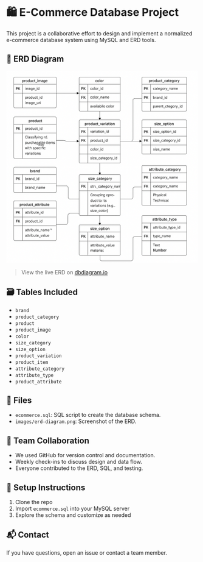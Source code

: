 
# 🛍️ E-Commerce Database Project

This project is a collaborative effort to design and implement a normalized e-commerce database system using MySQL and ERD tools.

## 🔧 ERD Diagram
![ERD](./images/ERD.png)

> View the live ERD on [dbdiagram.io](https://dbdiagram.io)

## 🗃️ Tables Included

- `brand`
- `product_category`
- `product`
- `product_image`
- `color`
- `size_category`
- `size_option`
- `product_variation`
- `product_item`
- `attribute_category`
- `attribute_type`
- `product_attribute`

## 📂 Files

- `ecommerce.sql`: SQL script to create the database schema.
- `images/erd-diagram.png`: Screenshot of the ERD.

## 🤝 Team Collaboration

- We used GitHub for version control and documentation.
- Weekly check-ins to discuss design and data flow.
- Everyone contributed to the ERD, SQL, and testing.

## 🚀 Setup Instructions

1. Clone the repo
2. Import `ecommerce.sql` into your MySQL server
3. Explore the schema and customize as needed

## 📬 Contact

If you have questions, open an issue or contact a team member.

